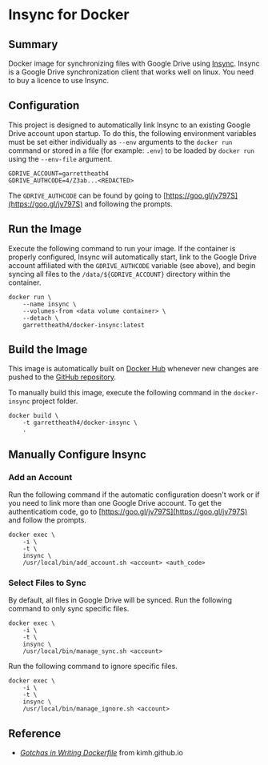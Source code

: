 Insync for Docker
=================


Summary
-------

Docker image for synchronizing files with Google Drive using [Insync].
Insync is a Google Drive synchronization client that works well on linux. You
need to buy a licence to use Insync.


Configuration
-------------

This project is designed to automatically link Insync to an existing Google
Drive account upon startup. To do this, the following environment variables must
be set either individually as `--env` arguments to the `docker run` command or
stored in a file (for example: `.env`) to be loaded by `docker run` using the
`--env-file` argument.

    GDRIVE_ACCOUNT=garrettheath4
    GDRIVE_AUTHCODE=4/Z3ab...<REDACTED>

The `GDRIVE_AUTHCODE` can be found by going to
[https://goo.gl/jv797S](https://goo.gl/jv797S) and following the prompts.


Run the Image
-------------

Execute the following command to run your image. If the container is properly
configured, Insync will automatically start, link to the Google Drive account
affiliated with the `GDRIVE_AUTHCODE` variable (see above), and begin syncing
all files to the `/data/${GDRIVE_ACCOUNT}` directory within the container.

    docker run \
        --name insync \
        --volumes-from <data volume container> \
        --detach \
        garrettheath4/docker-insync:latest


Build the Image
---------------

This image is automatically built on [Docker Hub] whenever new changes are
pushed to the [GitHub repository].

To manually build this image, execute the following command in the
`docker-insync` project folder.

    docker build \
        -t garrettheath4/docker-insync \
        .


Manually Configure Insync
-------------------------


### Add an Account

Run the following command if the automatic configuration doesn't work or if you
need to link more than one Google Drive account. To get the authenticatiom code,
go to [https://goo.gl/jv797S](https://goo.gl/jv797S) and follow the prompts.

    docker exec \
        -i \
        -t \
        insync \
        /usr/local/bin/add_account.sh <account> <auth_code>


### Select Files to Sync

By default, all files in Google Drive will be synced. Run the following command
to only sync specific files.

    docker exec \
        -i \
        -t \
        insync \
        /usr/local/bin/manage_sync.sh <account>

Run the following command to ignore specific files.

    docker exec \
        -i \
        -t \
        insync \
        /usr/local/bin/manage_ignore.sh <account>


Reference
---------
* [_Gotchas in Writing Dockerfile_][gotchas] from kimh.github.io


<!-- Links -->
[Insync]: https://www.insynchq.com/
[Docker Hub]: https://hub.docker.com/r/garrettheath4/docker-insync/
[GitHub repository]: https://github.com/garrettheath4/docker-insync
[gotchas]: http://kimh.github.io/blog/en/docker/gotchas-in-writing-dockerfile-en/